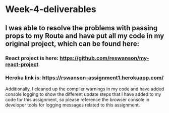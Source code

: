 # Week-4-deliverables


## I was able to resolve the problems with passing props to my Route and have put all my code in my original project, which can be found here:


### React project is here: https://github.com/reswanson/my-react-project
### Heroku link is: https://rswanson-assignment1.herokuapp.com/


Additionally,  I cleaned up the compiler warnings in my code and have added console logging to show the different update steps that I have added to my code for this assignment, so please reference the browser console in developer tools for logging messages related to this assignment.



